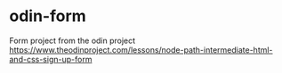 # odin-form
Form project from the odin project
https://www.theodinproject.com/lessons/node-path-intermediate-html-and-css-sign-up-form
